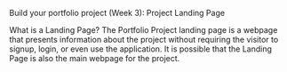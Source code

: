 Build your portfolio project (Week 3): Project Landing Page

What is a Landing Page?
The Portfolio Project landing page is a webpage that presents information about the project without requiring the visitor to signup, login, or even use the application. It is possible that the Landing Page is also the main webpage for the project.
